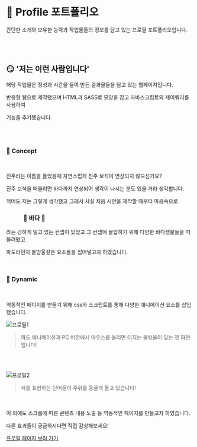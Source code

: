 # :ocean: Profile 포트폴리오

간단한 소개와 보유한 능력과 작업물들의 정보를 담고 있는 프로필 포트폴리오입니다. 
<br/><br/><br/><br/>


## :smirk: '저는 이런 사람입니다'

해당 작업물은 정성과 시간을 들여 만든 결과물들을 담고 있는 웹페이지입니다. 

반응형 웹으로 제작됐으며 HTML과 SASS로 모양을 잡고 자바스크립트와 제이쿼리를 사용하여

기능을 추가했습니다.

<br/><br/>

### :pushpin: Concept

<br/>

진주라는 이름을 들었을때 자연스럽게 진주 보석이 연상되지 않으신가요?

진주 보석을 떠올리면 바다까지 연상되어 생각이 나시는 분도 있을 거라 생각합니다.

적어도 저는 그렇게 생각했고 그래서 사실 처음 시안을 제작할 때부터 마음속으로 

### &nbsp;&nbsp;&nbsp;&nbsp;&nbsp;&nbsp;&nbsp;&nbsp;&nbsp;&nbsp;&nbsp; :ocean: 바다 :ocean:

라는 강하게 밀고 있는 컨셉이 있었고 그 컨셉에 몰입하기 위해 다양한 바다생물들을 떠올려봤고

파도라던지 물방울같은 요소들을 집어넣고자 하였습니다.


<br/>

### :pushpin: Dynamic 

<br/>

역동적인 페이지를 만들기 위해 css와 스크립트를 통해 다양한 애니메이션 요소를 삽입했습니다.

![프로필1](https://user-images.githubusercontent.com/114633681/214866902-c1f7fe51-5731-4233-ae36-681c5814fa44.jpg)
> 파도 애니메이션과 PC 버전에서 마우스를 올리면 터지는 물방울이 있는 첫 화면입니다!

<br/><br/>

![프로필2](https://user-images.githubusercontent.com/114633681/214867647-5d6a1fd3-546c-4e4f-bfdd-7ca77888439f.jpg)
> 저를 표현하는 단어들이 주위를 둥글게 돌고 있습니다!

<br/><br/>
이 외에도 스크롤에 따른 콘텐츠 내용 노출 등 역동적인 페이지를 만들고자 하였습니다. 

다른 효과들이 궁금하시다면 직접 감상해보세요!

[프로필 페이지 보러 가기](http://dirjinju719@dirjinju719.dothome.co.kr/%ED%94%84%EB%A1%9C%ED%95%84/profile.html, "진주 탐색하기")
